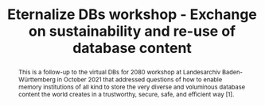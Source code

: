 ---
abstract: This is a follow-up to the virtual DBs for 2080 workshop at Landesarchiv
  Baden-Württemberg in October 2021 that addressed questions of how to enable memory
  institutions of all kind to store the very diverse and voluminous database content
  the world creates in a trustworthy, secure, safe, and efficient way [1].
creators:
- Kevin McMahon
- Kai Naumann
date: null
document_url: https://osf.io/download/2k8hu/
grand_parent: iPRES
institutions:
- Landesarchiv Baden-württemberg
keywords:
- database
- geopackage
- siard
landing_page_url: https://osf.io/87bc5/
language: eng
layout: publication
license: CC-BY 4.0 International
notes_url: https://osf.io/download/37phx/
parent: iPRES 2022
publication_type: workshop
size: null
slides_url: https://osf.io/download/2dsx6/
source_name: iPRES:osf:87bc5
stream_url: 'https://youtu.be/LtCjqUCQ58o

  '
title: Eternalize DBs workshop - Exchange on sustainability and re-use of database
  content
year: 2022
---